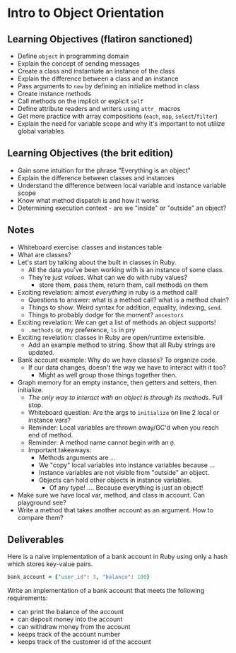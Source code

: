 # Intro to Object Orientation

## Learning Objectives (flatiron sanctioned)

* Define `object` in programming domain
* Explain the concept of sending messages
* Create a class and instantiate an instance of the class
* Explain the difference between a class and an instance
* Pass arguments to `new` by defining an initialize method in class
* Create instance methods
* Call methods on the implicit or explicit `self`
* Define attribute readers and writers using `attr_` macros
* Get more practice with array compositions (`each`, `map`, `select`/`filter`)
* Explain the need for variable scope and why it's important to not utilize global variables





## Learning Objectives (the brit edition)

* Gain some intuition for the phrase "Everything is an object"
* Explain the difference between classes and instances
* Understand the difference between local variable and instance variable scope
* Know what method dispatch is and how it works
* Determining execution context - are we "inside" or "outside" an object?

## Notes

- Whiteboard exercise: classes and instances table
- What are classes?
- Let's start by talking about the built in classes in Ruby.
  * All the data you've been working with is an instance of some class.
  * They're just _values_. What can we do with ruby values?
    * store them, pass them, return them, call methods on them
- Exciting revelation: almost _everything_ in ruby is a method call!
  * Questions to answer: what is a method call? what is a method chain?
  * Things to show: Weird syntax for addition, equality, indexing, `send`.
  * Things to probably dodge for the moment? `ancestors`
- Exciting revelation: We can get a list of methods an object supports!
    * `.methods` or,  my preference, `ls` in pry
- Exciting revelation: classes in Ruby are open/runtime extensible.
  * Add an example method to string. Show that all Ruby strings are updated.
- Bank account example: Why do we have classes? To organize code.
  - If our data changes, doesn't the way we have to interact with it too?
    * Might as well group those things together then.
- Graph memory for an empty instance, then getters and setters, then initialize.
  * _The only way to interact with an object is through its methods_. Full stop.
  * Whiteboard question: Are the args to `initialize` on line 2 local or instance vars?
  * Reminder: Local variables are thrown away/GC'd when you reach end of method.
  * Reminder: A method name cannot begin with an `@`.
  * Important takeaways:
    * Methods arguments are ...
    * We "copy" local variables into instance variables because ...
    * Instance variables are not visible from "outside" an object.
    * Objects can hold other objects in instance variables.
      * Of any type! .... Because everything is just an object!
- Make sure we have local var, method, and class in account. Can playground see?
- Write a method that takes another account as an argument. How to compare them?

## Deliverables

Here is a naive implementation of a bank account in Ruby using only a hash which stores key-value pairs.

```ruby
bank_account = {"user_id": 3, "balance": 100}
```

Write an implementation of a bank account that meets the following requirements:

* can print the balance of the account
* can deposit money into the account
* can withdraw money from the account
* keeps track of the account number
* keeps track of the customer id of the account
